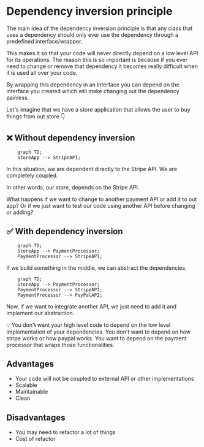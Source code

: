 ﻿# Dependency inversion principle

The main idea of the dependency inversion principle is that any class that uses a dependency should only ever use the dependency through a predefined interface/wrapper.

This makes it so that your code will never directly depend on a low level API for its operations. The reason this is so important is because if you ever need to change or remove that dependency it becomes really difficult when it is used all over your code.

By wrapping this dependency in an interface you can depend on the interface you created which will make changing out the dependency painless.

Let's imagine that we have a store application that allows the user to buy things from out store 👇

## ❌ Without dependency inversion

```mermaid
    graph TD;
    StoreApp --> StripeAPI;
```

In this situation, we are dependent directly to the Stripe API. We are completely coupled.

In other words, our store, depends on the Stripe API.

What happens if we want to change to another payment API or add it to out app? Or if we just want to test our code using another API before changing or adding?

## ✅ With dependency inversion

```mermaid
    graph TD;
    StoreApp --> PaymentProcessor;
    PaymentProcessor --> StripeAPI;
```

If we build something in the middle, we can abstract the dependencies.

```mermaid
    graph TD;
    StoreApp --> PaymentProcessor;
    PaymentProcessor --> StripeAPI;
    PaymentProcessor --> PayPalAPI;
```

Now, if we want to integrate another API, we just need to add it and implement our abstraction.

💡 You don't want your high level code to depend on the low level implementation of your dependencies. You don't want to depend on how stripe works or how paypal works. You want to depend on the payment processor that wraps those functionalities.

## Advantages

- Your code will not be coupled to external API or other implementations
- Scalable
- Maintainable
- Clean

## Disadvantages

- You may need to refactor a lot of things
- Cost of refactor